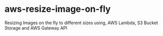 # aws-resize-image-on-fly
Resizing Images on the fly to different sizes using, AWS Lambda, S3 Bucket Storage and AWS Gateway API
